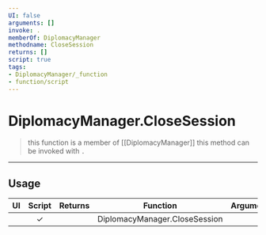 ```yaml
---
UI: false
arguments: []
invoke: .
memberOf: DiplomacyManager
methodname: CloseSession
returns: []
script: true
tags:
- DiplomacyManager/_function
- function/script
---
```

# DiplomacyManager.CloseSession
> this function is a member of [[DiplomacyManager]]
> this method can be invoked with `.`
-----
## Usage
|  UI | Script | Returns | Function | Arguments |
|:---:|:------:|-------:|:--------:|:---------|
| |✓||DiplomacyManager.CloseSession||
